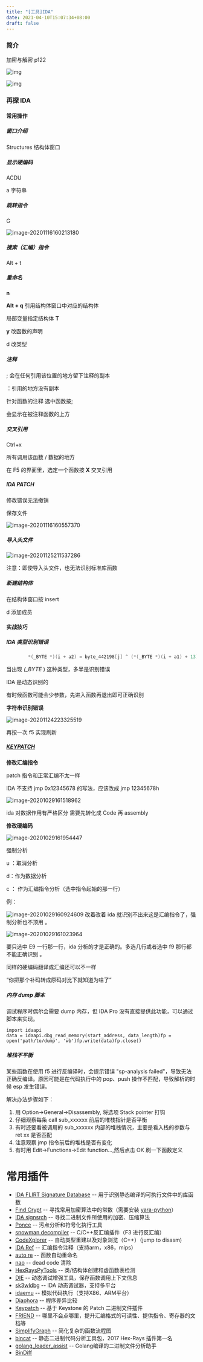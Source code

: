 ```yaml
---
title: "[工具]IDA"
date: 2021-04-10T15:07:34+08:00
draft: false
---
```


### 简介

加密与解密 p122

![img](https://www.kro1lsec.com:442/images/2021/05/28/20210528171820.png)

![img](https://www.kro1lsec.com:442/images/2021/05/28/20210528171822.png)

### 再探 IDA

#### 常用操作

##### 窗口介绍

Structures 结构体窗口

##### 显示硬编码

ACDU

a 字符串

##### 跳转指令

G

![image-20201116160213180](https://www.kro1lsec.com:442/images/2021/05/28/20210528171824.png)

##### 搜索（汇编）指令

Alt + t

##### 重命名

**n**

**Alt + q** 引用结构体窗口中对应的结构体

局部变量指定结构体 **T**

**y** 改函数的声明

d 改类型

##### 注释

; 会在任何引用该位置的地方留下注释的副本

：引用的地方没有副本

针对函数的注释 选中函数按;

会显示在被注释函数的上方

##### 交叉引用

Ctrl+x

所有调用该函数 / 数据的地方

在 F5 的界面里，选定一个函数按 **X** 交叉引用

##### IDA PATCH

修改错误无法撤销

保存文件

![image-20201116160557370](https://www.kro1lsec.com:442/images/2021/05/28/20210528171828.png)

##### 导入头文件

![image-20201125211537286](https://www.kro1lsec.com:442/images/2021/05/28/20210528171830.png)

注意：即使导入头文件，也无法识别标准库函数

##### 新建结构体

在结构体窗口按 insert

d 添加成员

#### 实战技巧

##### IDA 类型识别错误

```c++
        *(_BYTE *)(i + a2) = byte_442198[j] ^ (*(_BYTE *)(i + a1) + 13);
```

当出现 *(_BYTE* ) 这种类型，多半是识别错误

IDA 是动态识别的

有时候函数可能会少参数，先进入函数再退出即可正确识别

**字符串识别错误**

![image-20201124223325519](https://www.kro1lsec.com:442/images/2021/05/28/20210528171832.png)

再按一次 f5 实现刷新

##### [KEYPATCH](https://github.com/keystone-engine/keypatch)

**修改汇编指令**

patch 指令和正常汇编不太一样

IDA 不支持 jmp 0x12345678 的写法，应该改成 jmp 12345678h

![image-20201029161518962](https://www.kro1lsec.com:442/images/2021/05/28/20210528171834.png)

ida 对数据作用有严格区分 需要先转化成 Code 再 assembly

**修改硬编码**

![image-20201029161954447](https://www.kro1lsec.com:442/images/2021/05/28/20210528171836.png)

强制分析

u ：取消分析

d：作为数据分析

c ： 作为汇编指令分析（选中指令起始的那一行）

例：

![image-20201029160924609](https://www.kro1lsec.com:442/images/2021/05/28/20210528171839.png) 改着改着 ida 就识别不出来这是汇编指令了，强制分析也不顶用 。

![image-20201029161023964](https://www.kro1lsec.com:442/images/2021/05/28/20210528171842.png)

要只选中 E9 一行那一行，ida 分析的才是正确的。多选几行或者选中 f9 那行都不能正确识别 。

同样的硬编码翻译成汇编还可以不一样

“你把那个补码转成原码对比下就知道为啥了”

##### 内存 dump 脚本

调试程序时偶尔会需要 dump 内存，但 IDA Pro 没有直接提供此功能，可以通过脚本来实现。

```
import idaapi
data = idaapi.dbg_read_memory(start_address, data_length)fp = open('path/to/dump', 'wb')fp.write(data)fp.close()
```

##### 堆栈不平衡

某些函数在使用 f5 进行反编译时，会提示错误 "sp-analysis failed"，导致无法正确反编译。原因可能是在代码执行中的 pop、push 操作不匹配，导致解析的时候 esp 发生错误。

解决办法步骤如下：

1. 用 Option->General->Disassembly, 将选项 Stack pointer 打钩
2. 仔细观察每条 call sub_xxxxxx 前后的堆栈指针是否平衡
3. 有时还要看被调用的 sub_xxxxxx 内部的堆栈情况，主要是看入栈的参数与 ret xx 是否匹配
4. 注意观察 jmp 指令前后的堆栈是否有变化
5. 有时用 Edit->Functions->Edit function...,然后点击 OK 刷一下函数定义

# 常用插件

- [IDA FLIRT Signature Database](https://github.com/push0ebp/sig-database) -- 用于识别静态编译的可执行文件中的库函数
- [Find Crypt](https://github.com/polymorf/findcrypt-yara) -- 寻找常用加密算法中的常数（需要安装 [yara-python](https://github.com/VirusTotal/yara-python)）
- [IDA signsrch](https://github.com/nihilus/IDA_Signsrch) -- 寻找二进制文件所使用的加密、压缩算法
- [Ponce](https://github.com/illera88/Ponce) -- 污点分析和符号化执行工具
- [snowman decompiler](https://github.com/yegord/snowman/tree/v0.1.0) -- C/C++反汇编插件（F3 进行反汇编）
- [CodeXplorer](https://github.com/REhints/HexRaysCodeXplorer) -- 自动类型重建以及对象浏览（C++）（jump to disasm)
- [IDA Ref](https://github.com/nologic/idaref) -- 汇编指令注释（支持arm，x86，mips）
- [auto re](https://github.com/a1ext/auto_re) -- 函数自动重命名
- [nao](https://github.com/tkmru/nao) -- dead code 清除
- [HexRaysPyTools](https://github.com/igogo-x86/HexRaysPyTools) -- 类/结构体创建和虚函数表检测
- [DIE](https://github.com/ynvb/DIE) -- 动态调试增强工具，保存函数调用上下文信息
- [sk3wldbg](https://github.com/cseagle/sk3wldbg) -- IDA 动态调试器，支持多平台
- [idaemu](https://github.com/36hours/idaemu) -- 模拟代码执行（支持X86、ARM平台）
- [Diaphora](https://github.com/joxeankoret/diaphora) -- 程序差异比较
- [Keypatch](https://github.com/keystone-engine/keypatch) -- 基于 Keystone 的 Patch 二进制文件插件
- [FRIEND](https://github.com/alexhude/FRIEND) -- 哪里不会点哪里，提升汇编格式的可读性、提供指令、寄存器的文档等
- [SimplifyGraph](https://github.com/fireeye/SimplifyGraph) -- 简化复杂的函数流程图
- [bincat](https://github.com/airbus-seclab/bincat) -- 静态二进制代码分析工具包，2017 Hex-Rays 插件第一名
- [golang_loader_assist](https://github.com/strazzere/golang_loader_assist) -- Golang编译的二进制文件分析助手
- [BinDiff](https://www.zynamics.com/bindiff.html)
